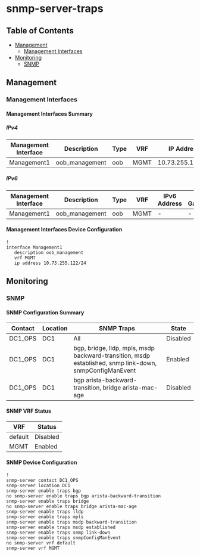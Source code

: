 # snmp-server-traps

## Table of Contents

- [Management](#management)
  - [Management Interfaces](#management-interfaces)
- [Monitoring](#monitoring)
  - [SNMP](#snmp)

## Management

### Management Interfaces

#### Management Interfaces Summary

##### IPv4

| Management Interface | Description | Type | VRF | IP Address | Gateway |
| -------------------- | ----------- | ---- | --- | ---------- | ------- |
| Management1 | oob_management | oob | MGMT | 10.73.255.122/24 | 10.73.255.2 |

##### IPv6

| Management Interface | Description | Type | VRF | IPv6 Address | IPv6 Gateway |
| -------------------- | ----------- | ---- | --- | ------------ | ------------ |
| Management1 | oob_management | oob | MGMT | - | - |

#### Management Interfaces Device Configuration

```eos
!
interface Management1
   description oob_management
   vrf MGMT
   ip address 10.73.255.122/24
```

## Monitoring

### SNMP

#### SNMP Configuration Summary

| Contact | Location | SNMP Traps | State |
| ------- | -------- | ---------- | ----- |
| DC1_OPS | DC1 | All | Disabled |
| DC1_OPS | DC1 | bgp, bridge, lldp, mpls, msdp backward-transition, msdp established, snmp link-down, snmpConfigManEvent | Enabled |
| DC1_OPS | DC1 | bgp arista-backward-transition, bridge arista-mac-age | Disabled |

#### SNMP VRF Status

| VRF | Status |
| --- | ------ |
| default | Disabled |
| MGMT | Enabled |

#### SNMP Device Configuration

```eos
!
snmp-server contact DC1_OPS
snmp-server location DC1
snmp-server enable traps bgp
no snmp-server enable traps bgp arista-backward-transition
snmp-server enable traps bridge
no snmp-server enable traps bridge arista-mac-age
snmp-server enable traps lldp
snmp-server enable traps mpls
snmp-server enable traps msdp backward-transition
snmp-server enable traps msdp established
snmp-server enable traps snmp link-down
snmp-server enable traps snmpConfigManEvent
no snmp-server vrf default
snmp-server vrf MGMT
```
